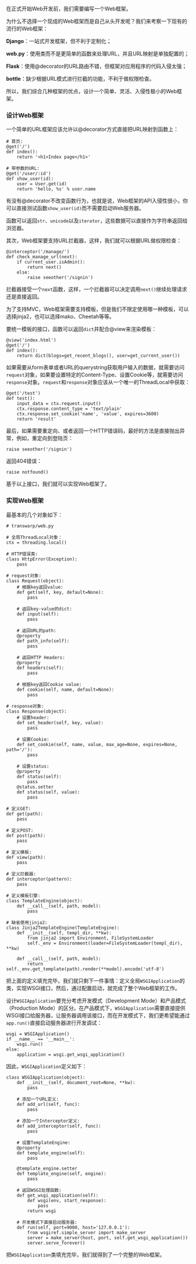 在正式开始Web开发前，我们需要编写一个Web框架。

为什么不选择一个现成的Web框架而是自己从头开发呢？我们来考察一下现有的流行的Web框架：

**Django**：一站式开发框架，但不利于定制化；

**web.py**：使用类而不是更简单的函数来处理URL，并且URL映射是单独配置的；

**Flask**：使用@decorator的URL路由不错，但框架对应用程序的代码入侵太强；

**bottle**：缺少根据URL模式进行拦截的功能，不利于做权限检查。

所以，我们综合几种框架的优点，设计一个简单、灵活、入侵性极小的Web框架。

### 设计Web框架

一个简单的URL框架应该允许以@decorator方式直接把URL映射到函数上：

```
# 首页:
@get('/')
def index():
    return '<h1>Index page</h1>'

# 带参数的URL:
@get('/user/:id')
def show_user(id):
    user = User.get(id)
    return 'hello, %s' % user.name

```

有没有@decorator不改变函数行为，也就是说，Web框架的API入侵性很小，你可以直接测试函数`show_user(id)`而不需要启动Web服务器。

函数可以返回`str`、`unicode`以及`iterator`，这些数据可以直接作为字符串返回给浏览器。

其次，Web框架要支持URL拦截器，这样，我们就可以根据URL做权限检查：

```
@interceptor('/manage/')
def check_manage_url(next):
    if current_user.isAdmin():
        return next()
    else:
        raise seeother('/signin')

```

拦截器接受一个`next`函数，这样，一个拦截器可以决定调用`next()`继续处理请求还是直接返回。

为了支持MVC，Web框架需要支持模板，但是我们不限定使用哪一种模板，可以选择jinja2，也可以选择mako、Cheetah等等。

要统一模板的接口，函数可以返回`dict`并配合@view来渲染模板：

```
@view('index.html')
@get('/')
def index():
    return dict(blogs=get_recent_blogs(), user=get_current_user())

```

如果需要从form表单或者URL的querystring获取用户输入的数据，就需要访问`request`对象，如果要设置特定的Content-Type、设置Cookie等，就需要访问`response`对象。`request`和`response`对象应该从一个唯一的ThreadLocal中获取：

```
@get('/test')
def test():
    input_data = ctx.request.input()
    ctx.response.content_type = 'text/plain'
    ctx.response.set_cookie('name', 'value', expires=3600)
    return 'result'

```

最后，如果需要重定向、或者返回一个HTTP错误码，最好的方法是直接抛出异常，例如，重定向到登陆页：

```
raise seeother('/signin')

```

返回404错误：

```
raise notfound()

```

基于以上接口，我们就可以实现Web框架了。

### 实现Web框架

最基本的几个对象如下：

```
# transwarp/web.py

# 全局ThreadLocal对象：
ctx = threading.local()

# HTTP错误类:
class HttpError(Exception):
    pass

# request对象:
class Request(object):
    # 根据key返回value:
    def get(self, key, default=None):
        pass

    # 返回key-value的dict:
    def input(self):
        pass

    # 返回URL的path:
    @property
    def path_info(self):
        pass

    # 返回HTTP Headers:
    @property
    def headers(self):
        pass

    # 根据key返回Cookie value:
    def cookie(self, name, default=None):
        pass

# response对象:
class Response(object):
    # 设置header:
    def set_header(self, key, value):
        pass

    # 设置Cookie:
    def set_cookie(self, name, value, max_age=None, expires=None, path='/'):
        pass

    # 设置status:
    @property
    def status(self):
        pass
    @status.setter
    def status(self, value):
        pass

# 定义GET:
def get(path):
    pass

# 定义POST:
def post(path):
    pass

# 定义模板:
def view(path):
    pass

# 定义拦截器:
def interceptor(pattern):
    pass

# 定义模板引擎:
class TemplateEngine(object):
    def __call__(self, path, model):
        pass

# 缺省使用jinja2:
class Jinja2TemplateEngine(TemplateEngine):
    def __init__(self, templ_dir, **kw):
        from jinja2 import Environment, FileSystemLoader
        self._env = Environment(loader=FileSystemLoader(templ_dir), **kw)

    def __call__(self, path, model):
        return self._env.get_template(path).render(**model).encode('utf-8')

```

把上面的定义填充完毕，我们就只剩下一件事情：定义全局`WSGIApplication`的类，实现WSGI接口，然后，通过配置启动，就完成了整个Web框架的工作。

设计`WSGIApplication`要充分考虑开发模式（Development Mode）和产品模式（Production Mode）的区分。在产品模式下，`WSGIApplication`需要直接提供WSGI接口给服务器，让服务器调用该接口，而在开发模式下，我们更希望能通过`app.run()`直接启动服务器进行开发调试：

```
wsgi = WSGIApplication()
if __name__ == '__main__':
    wsgi.run()
else:
    application = wsgi.get_wsgi_application()

```

因此，`WSGIApplication`定义如下：

```
class WSGIApplication(object):
    def __init__(self, document_root=None, **kw):
        pass

    # 添加一个URL定义:
    def add_url(self, func):
        pass

    # 添加一个Interceptor定义:
    def add_interceptor(self, func):
        pass

    # 设置TemplateEngine:
    @property
    def template_engine(self):
        pass

    @template_engine.setter
    def template_engine(self, engine):
        pass

    # 返回WSGI处理函数:
    def get_wsgi_application(self):
        def wsgi(env, start_response):
            pass
        return wsgi

    # 开发模式下直接启动服务器:
    def run(self, port=9000, host='127.0.0.1'):
        from wsgiref.simple_server import make_server
        server = make_server(host, port, self.get_wsgi_application())
        server.serve_forever()

```

把`WSGIApplication`类填充完毕，我们就得到了一个完整的Web框架。